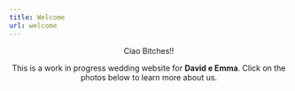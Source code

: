 ```yaml
---
title: Welcome
url: welcome
---
```


<div align="center">
	<p>
        Ciao Bitches!!
	</p>
	<p>
		This is a work in progress wedding website for <strong>David e Emma</strong>. Click on the photos below to learn more about us.
	</p>
</div>


